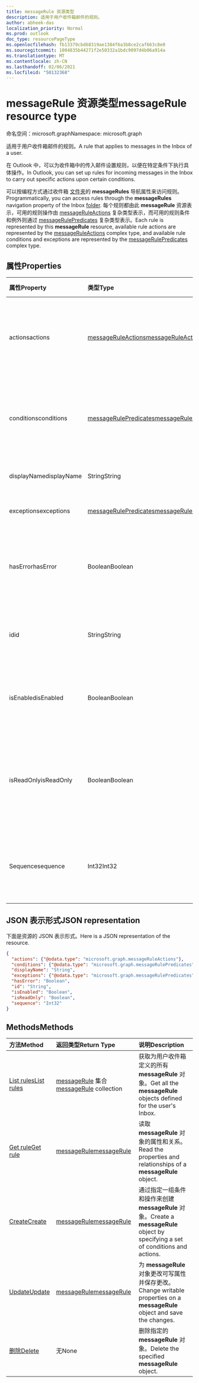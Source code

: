 ```yaml
---
title: messageRule 资源类型
description: 适用于用户收件箱邮件的规则。
author: abheek-das
localization_priority: Normal
ms.prod: outlook
doc_type: resourcePageType
ms.openlocfilehash: fb13379cbd68319ae1384f6a3b8ce2caf663c8e0
ms.sourcegitcommit: 1004835b44271f2e50332a1bdc9097d4b06a914a
ms.translationtype: MT
ms.contentlocale: zh-CN
ms.lasthandoff: 02/06/2021
ms.locfileid: "50132368"
---
```

# <a name="messagerule-resource-type"></a><span data-ttu-id="93b21-103">messageRule 资源类型</span><span class="sxs-lookup"><span data-stu-id="93b21-103">messageRule resource type</span></span>

<span data-ttu-id="93b21-104">命名空间：microsoft.graph</span><span class="sxs-lookup"><span data-stu-id="93b21-104">Namespace: microsoft.graph</span></span>


<span data-ttu-id="93b21-105">适用于用户收件箱邮件的规则。</span><span class="sxs-lookup"><span data-stu-id="93b21-105">A rule that applies to messages in the Inbox of a user.</span></span>

<span data-ttu-id="93b21-106">在 Outlook 中，可以为收件箱中的传入邮件设置规则，以便在特定条件下执行具体操作。</span><span class="sxs-lookup"><span data-stu-id="93b21-106">In Outlook, you can set up rules for incoming messages in the Inbox to carry out specific actions upon certain conditions.</span></span> 

<span data-ttu-id="93b21-107">可以按编程方式通过收件箱 [文件夹](mailfolder.md)的 **messageRules** 导航属性来访问规则。</span><span class="sxs-lookup"><span data-stu-id="93b21-107">Programmatically, you can access rules through the **messageRules** navigation property of the Inbox [folder](mailfolder.md).</span></span> <span data-ttu-id="93b21-108">每个规则都由此 **messageRule** 资源表示，可用的规则操作由 [messageRuleActions](messageruleactions.md) 复杂类型表示，而可用的规则条件和例外则通过 [messageRulePredicates](messagerulepredicates.md) 复杂类型表示。</span><span class="sxs-lookup"><span data-stu-id="93b21-108">Each rule is represented by this **messageRule** resource, available rule actions are represented by the [messageRuleActions](messageruleactions.md) complex type, and available rule conditions and exceptions are represented by the [messageRulePredicates](messagerulepredicates.md) complex type.</span></span>


## <a name="properties"></a><span data-ttu-id="93b21-109">属性</span><span class="sxs-lookup"><span data-stu-id="93b21-109">Properties</span></span>
| <span data-ttu-id="93b21-110">属性</span><span class="sxs-lookup"><span data-stu-id="93b21-110">Property</span></span>     | <span data-ttu-id="93b21-111">类型</span><span class="sxs-lookup"><span data-stu-id="93b21-111">Type</span></span>   |<span data-ttu-id="93b21-112">说明</span><span class="sxs-lookup"><span data-stu-id="93b21-112">Description</span></span>|
|:---------------|:--------|:----------|
| <span data-ttu-id="93b21-113">actions</span><span class="sxs-lookup"><span data-stu-id="93b21-113">actions</span></span> | [<span data-ttu-id="93b21-114">messageRuleActions</span><span class="sxs-lookup"><span data-stu-id="93b21-114">messageRuleActions</span></span>](messageruleactions.md) | <span data-ttu-id="93b21-115">满足相应条件时对邮件执行的操作。</span><span class="sxs-lookup"><span data-stu-id="93b21-115">Actions to be taken on a message when the corresponding conditions are fulfilled.</span></span> |
| <span data-ttu-id="93b21-116">conditions</span><span class="sxs-lookup"><span data-stu-id="93b21-116">conditions</span></span> | [<span data-ttu-id="93b21-117">messageRulePredicates</span><span class="sxs-lookup"><span data-stu-id="93b21-117">messageRulePredicates</span></span>](messagerulepredicates.md) | <span data-ttu-id="93b21-118">满足条件时，将触发该规则的相应操作。</span><span class="sxs-lookup"><span data-stu-id="93b21-118">Conditions that when fulfilled, will trigger the corresponding actions for that rule.</span></span> |
| <span data-ttu-id="93b21-119">displayName</span><span class="sxs-lookup"><span data-stu-id="93b21-119">displayName</span></span> | <span data-ttu-id="93b21-120">String</span><span class="sxs-lookup"><span data-stu-id="93b21-120">String</span></span> | <span data-ttu-id="93b21-121">规则的显示名称。</span><span class="sxs-lookup"><span data-stu-id="93b21-121">The display name of the rule.</span></span> |
| <span data-ttu-id="93b21-122">exceptions</span><span class="sxs-lookup"><span data-stu-id="93b21-122">exceptions</span></span> | [<span data-ttu-id="93b21-123">messageRulePredicates</span><span class="sxs-lookup"><span data-stu-id="93b21-123">messageRulePredicates</span></span>](messagerulepredicates.md) | <span data-ttu-id="93b21-124">规则的例外情况。</span><span class="sxs-lookup"><span data-stu-id="93b21-124">Exception conditions for the rule.</span></span> |
| <span data-ttu-id="93b21-125">hasError</span><span class="sxs-lookup"><span data-stu-id="93b21-125">hasError</span></span> | <span data-ttu-id="93b21-126">Boolean</span><span class="sxs-lookup"><span data-stu-id="93b21-126">Boolean</span></span> | <span data-ttu-id="93b21-127">指示规则是否处于错误状态。</span><span class="sxs-lookup"><span data-stu-id="93b21-127">Indicates whether the rule is in an error condition.</span></span> <span data-ttu-id="93b21-128">只读。</span><span class="sxs-lookup"><span data-stu-id="93b21-128">Read-only.</span></span> |
| <span data-ttu-id="93b21-129">id</span><span class="sxs-lookup"><span data-stu-id="93b21-129">id</span></span> |<span data-ttu-id="93b21-130">String</span><span class="sxs-lookup"><span data-stu-id="93b21-130">String</span></span>|<span data-ttu-id="93b21-131">规则的唯一标识符。</span><span class="sxs-lookup"><span data-stu-id="93b21-131">The unique identifier of the rule.</span></span> <span data-ttu-id="93b21-132">只读。</span><span class="sxs-lookup"><span data-stu-id="93b21-132">Read-only.</span></span>|
| <span data-ttu-id="93b21-133">isEnabled</span><span class="sxs-lookup"><span data-stu-id="93b21-133">isEnabled</span></span> | <span data-ttu-id="93b21-134">Boolean</span><span class="sxs-lookup"><span data-stu-id="93b21-134">Boolean</span></span> | <span data-ttu-id="93b21-135">指示是否启用规则以应用到邮件。</span><span class="sxs-lookup"><span data-stu-id="93b21-135">Indicates whether the rule is enabled to be applied to messages.</span></span> |
| <span data-ttu-id="93b21-136">isReadOnly</span><span class="sxs-lookup"><span data-stu-id="93b21-136">isReadOnly</span></span> | <span data-ttu-id="93b21-137">Boolean</span><span class="sxs-lookup"><span data-stu-id="93b21-137">Boolean</span></span> | <span data-ttu-id="93b21-138">表示规则是否为只读且无法由规则 REST API 修改或删除。</span><span class="sxs-lookup"><span data-stu-id="93b21-138">Indicates if the rule is read-only and cannot be modified or deleted by the rules REST API.</span></span> |
| <span data-ttu-id="93b21-139">Sequence</span><span class="sxs-lookup"><span data-stu-id="93b21-139">sequence</span></span> | <span data-ttu-id="93b21-140">Int32</span><span class="sxs-lookup"><span data-stu-id="93b21-140">Int32</span></span> | <span data-ttu-id="93b21-141">表示在其他规则中执行规则的顺序。</span><span class="sxs-lookup"><span data-stu-id="93b21-141">Indicates the order in which the rule is executed, among other rules.</span></span> |


## <a name="json-representation"></a><span data-ttu-id="93b21-142">JSON 表示形式</span><span class="sxs-lookup"><span data-stu-id="93b21-142">JSON representation</span></span>
<span data-ttu-id="93b21-143">下面是资源的 JSON 表示形式。</span><span class="sxs-lookup"><span data-stu-id="93b21-143">Here is a JSON representation of the resource.</span></span>

<!-- {
  "blockType": "resource",
  "optionalProperties": [
   ],
   "baseType": "microsoft.graph.entity",
  "@odata.type": "microsoft.graph.messageRule"
}-->

```json
{
  "actions": {"@odata.type": "microsoft.graph.messageRuleActions"},
  "conditions": {"@odata.type": "microsoft.graph.messageRulePredicates"},
  "displayName": "String",
  "exceptions": {"@odata.type": "microsoft.graph.messageRulePredicates"},
  "hasError": "Boolean",
  "id": "String",
  "isEnabled": "Boolean",
  "isReadOnly": "Boolean",
  "sequence": "Int32"
}

```

## <a name="methods"></a><span data-ttu-id="93b21-144">Methods</span><span class="sxs-lookup"><span data-stu-id="93b21-144">Methods</span></span>
| <span data-ttu-id="93b21-145">方法</span><span class="sxs-lookup"><span data-stu-id="93b21-145">Method</span></span>           | <span data-ttu-id="93b21-146">返回类型</span><span class="sxs-lookup"><span data-stu-id="93b21-146">Return Type</span></span>    |<span data-ttu-id="93b21-147">说明</span><span class="sxs-lookup"><span data-stu-id="93b21-147">Description</span></span>|
|:---------------|:--------|:----------|
|[<span data-ttu-id="93b21-148">List rules</span><span class="sxs-lookup"><span data-stu-id="93b21-148">List rules</span></span>](../api/mailfolder-list-messagerules.md) | <span data-ttu-id="93b21-149">[messageRule](messagerule.md) 集合</span><span class="sxs-lookup"><span data-stu-id="93b21-149">[messageRule](messagerule.md) collection</span></span> |<span data-ttu-id="93b21-150">获取为用户收件箱定义的所有 **messageRule** 对象。</span><span class="sxs-lookup"><span data-stu-id="93b21-150">Get all the **messageRule** objects defined for the user's Inbox.</span></span>|
|[<span data-ttu-id="93b21-151">Get rule</span><span class="sxs-lookup"><span data-stu-id="93b21-151">Get rule</span></span>](../api/messagerule-get.md) | [<span data-ttu-id="93b21-152">messageRule</span><span class="sxs-lookup"><span data-stu-id="93b21-152">messageRule</span></span>](messagerule.md) |<span data-ttu-id="93b21-153">读取 **messageRule** 对象的属性和关系。</span><span class="sxs-lookup"><span data-stu-id="93b21-153">Read the properties and relationships of a **messageRule** object.</span></span>|
|[<span data-ttu-id="93b21-154">Create</span><span class="sxs-lookup"><span data-stu-id="93b21-154">Create</span></span>](../api/mailfolder-post-messagerules.md) | [<span data-ttu-id="93b21-155">messageRule</span><span class="sxs-lookup"><span data-stu-id="93b21-155">messageRule</span></span>](messagerule.md) |<span data-ttu-id="93b21-156">通过指定一组条件和操作来创建 **messageRule** 对象。</span><span class="sxs-lookup"><span data-stu-id="93b21-156">Create a **messageRule** object by specifying a set of conditions and actions.</span></span>|
|[<span data-ttu-id="93b21-157">Update</span><span class="sxs-lookup"><span data-stu-id="93b21-157">Update</span></span>](../api/messagerule-update.md) | [<span data-ttu-id="93b21-158">messageRule</span><span class="sxs-lookup"><span data-stu-id="93b21-158">messageRule</span></span>](messagerule.md) |<span data-ttu-id="93b21-159">为 **messageRule** 对象更改可写属性并保存更改。</span><span class="sxs-lookup"><span data-stu-id="93b21-159">Change writable properties on a **messageRule** object and save the changes.</span></span> |
|[<span data-ttu-id="93b21-160">删除</span><span class="sxs-lookup"><span data-stu-id="93b21-160">Delete</span></span>](../api/messagerule-delete.md) | <span data-ttu-id="93b21-161">无</span><span class="sxs-lookup"><span data-stu-id="93b21-161">None</span></span> |<span data-ttu-id="93b21-162">删除指定的 **messageRule** 对象。</span><span class="sxs-lookup"><span data-stu-id="93b21-162">Delete the specified **messageRule** object.</span></span> |

<!-- uuid: 8fcb5dbc-d5aa-4681-8e31-b001d5168d79
2015-10-25 14:57:30 UTC -->
<!-- {
  "type": "#page.annotation",
  "description": "messageRule resource",
  "keywords": "",
  "section": "documentation",
  "tocPath": ""
}-->

